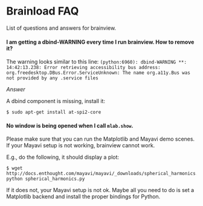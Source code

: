 # Brainload FAQ

List of questions and answers for brainview.

#### I am getting a dbind-WARNING every time I run brainview. How to remove it?

The warning looks similar to this line: `(python:6960): dbind-WARNING **: 14:42:13.238: Error retrieving accessibility bus address: org.freedesktop.DBus.Error.ServiceUnknown: The name org.a11y.Bus was not provided by any .service files`

*Answer*

A dbind component is missing, install it:

```console
$ sudo apt-get install at-spi2-core
```

#### No window is being opened when I call `mlab.show`.

Please make sure that you can run the Matplotlib and Mayavi demo scenes. If your Mayavi setup is not working, brainview cannot work.

E.g., do the following, it should display a plot:

```console
$ wget http://docs.enthought.com/mayavi/mayavi/_downloads/spherical_harmonics.py
python spherical_harmonics.py
```

If it does not, your Mayavi setup is not ok. Maybe all you need to do is set a Matplotlib backend and install the proper bindings for Python.
